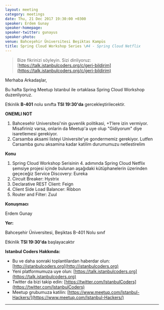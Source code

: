 ```yaml
---
layout: meeting
category: meetings
date: Thu, 21 Dec 2017 19:30:00 +0300
speaker: Erdem Gunay
speaker-homepage:
speaker-twitter: gunayus
speaker-photo:
venue: Bahceşehir Üniversitesi Beşiktas Kampüs
title: Spring Cloud Workshop Series \#4 - Spring Cloud Netflix
---
```


> Bize fikrinizi söyleyin. Sizi dinliyoruz: [https://talk.istanbulcoders.org/c/geri-bildirim](https://talk.istanbulcoders.org/c/geri-bildirim)

Merhaba Arkadaşlar,

Bu hafta Spring Meetup Istanbul ile ortaklasa Spring Cloud Workshop duzenliyoruz.

Etkinlik __B-401__ nolu sınıfta __TSI 19:30'da__ gercekleştirilecektir.

__ONEMLI NOT__
1. Bahcesehir Universitesi'nin guvenlik politikasi, +1'lere izin vermiyor. Misafiriniz varsa, onlarin da Meetup'a uye olup "Gidiyorum" diye isaretlemesi gerekiyor.
2. Carsamba aksami listeyi Universite'ye gondermemiz gerekiyor. Lutfen Carsamba gunu aksamina kadar katilim durumumuzu netlestirelim


**Konu**

1. Spring Cloud Workshop Serisinin 4. adımında Spring Cloud Netflix şemsiye projesi içinde bulunan aşağıdaki kütüphanelerin üzerinden geçeceğiz Service Discovery: Eureka
2. Circuit Breaker: Hystrix
3. Declarative REST Client: Feign
4. Client Side Load Balancer: Ribbon
5. Router and Filter: Zuul

**Konuşmacı**

Erdem Gunay


**Yer:**

Bahceşehir Üniversitesi, Beşiktas B-401 Nolu sınıf

Etkinlik __TSI 19:30'da__ başlayacaktır

**Istanbul Coders Hakkında:**

- Bu ve daha sonraki toplantilardan haberdar olun: [http://istanbulcoders.org](http://istanbulcoders.org)
- Yeni platformumuza uye olun: [https://talk.istanbulcoders.org](https://talk.istanbulcoders.org)
- Twitter da bizi takip edin: [https://twitter.com/IstanbulCoders](https://twitter.com/IstanbulCoders)
- Meetup grubumuza katilin: [https://www.meetup.com/Istanbul-Hackers/](https://www.meetup.com/Istanbul-Hackers/)

----
